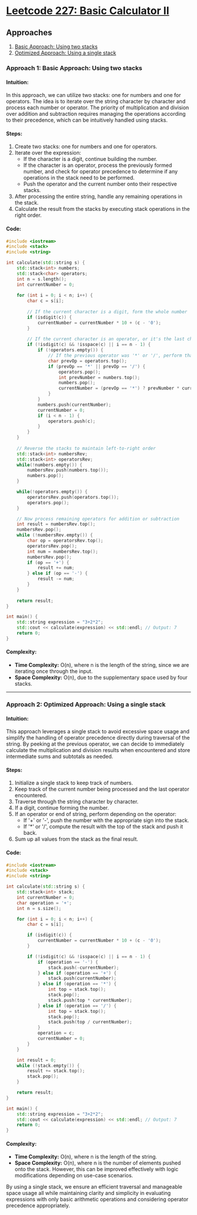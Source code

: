 # [Leetcode 227: Basic Calculator II](https://leetcode.com/problems/basic-calculator-ii/)

## Approaches

1. [Basic Approach: Using two stacks](#approach-1-basic-approach-using-two-stacks)
2. [Optimized Approach: Using a single stack](#approach-2-optimized-approach-using-a-single-stack)

### Approach 1: Basic Approach: Using two stacks

#### Intuition:
In this approach, we can utilize two stacks: one for numbers and one for operators. The idea is to iterate over the string character by character and process each number or operator. The priority of multiplication and division over addition and subtraction requires managing the operations according to their precedence, which can be intuitively handled using stacks.

#### Steps:
1. Create two stacks: one for numbers and one for operators.
2. Iterate over the expression:
   - If the character is a digit, continue building the number.
   - If the character is an operator, process the previously formed number, and check for operator precedence to determine if any operations in the stack need to be performed.
   - Push the operator and the current number onto their respective stacks.
3. After processing the entire string, handle any remaining operations in the stack.
4. Calculate the result from the stacks by executing stack operations in the right order.

#### Code:

```cpp
#include <iostream>
#include <stack>
#include <string>

int calculate(std::string s) {
    std::stack<int> numbers;
    std::stack<char> operators;
    int n = s.length();
    int currentNumber = 0;
    
    for (int i = 0; i < n; i++) {
        char c = s[i];
        
        // If the current character is a digit, form the whole number
        if (isdigit(c)) {
            currentNumber = currentNumber * 10 + (c - '0');
        }
        
        // If the current character is an operator, or it's the last character
        if (!isdigit(c) && !isspace(c) || i == n - 1) {
            if (!operators.empty()) {
                // If the previous operator was '*' or '/', perform that operation
                char prevOp = operators.top();
                if (prevOp == '*' || prevOp == '/') {
                    operators.pop();
                    int prevNumber = numbers.top();
                    numbers.pop();
                    currentNumber = (prevOp == '*') ? prevNumber * currentNumber : prevNumber / currentNumber;
                }
            }
            numbers.push(currentNumber);
            currentNumber = 0;
            if (i < n - 1) {
                operators.push(c);
            }
        }
    }
    
    // Reverse the stacks to maintain left-to-right order
    std::stack<int> numbersRev;
    std::stack<int> operatorsRev;
    while(!numbers.empty()) {
        numbersRev.push(numbers.top());
        numbers.pop();
    }

    while(!operators.empty()) {
        operatorsRev.push(operators.top());
        operators.pop();
    }

    // Now process remaining operators for addition or subtraction
    int result = numbersRev.top();
    numbersRev.pop();
    while (!numbersRev.empty()) {
        char op = operatorsRev.top();
        operatorsRev.pop();
        int num = numbersRev.top();
        numbersRev.pop();
        if (op == '+') {
            result += num;
        } else if (op == '-') {
            result -= num;
        }
    }
    
    return result;
}

int main() {
    std::string expression = "3+2*2";
    std::cout << calculate(expression) << std::endl; // Output: 7
    return 0;
}
```

#### Complexity:
- **Time Complexity:** O(n), where n is the length of the string, since we are iterating once through the input.
- **Space Complexity:** O(n), due to the supplementary space used by four stacks.

---

### Approach 2: Optimized Approach: Using a single stack

#### Intuition:
This approach leverages a single stack to avoid excessive space usage and simplify the handling of operator precedence directly during traversal of the string. By peeking at the previous operator, we can decide to immediately calculate the multiplication and division results when encountered and store intermediate sums and subtotals as needed.

#### Steps:
1. Initialize a single stack to keep track of numbers.
2. Keep track of the current number being processed and the last operator encountered.
3. Traverse through the string character by character.
4. If a digit, continue forming the number.
5. If an operator or end of string, perform depending on the operator:
   - If '+' or '-', push the number with the appropriate sign into the stack.
   - If '*' or '/', compute the result with the top of the stack and push it back.
6. Sum up all values from the stack as the final result.

#### Code:

```cpp
#include <iostream>
#include <stack>
#include <string>

int calculate(std::string s) {
    std::stack<int> stack;
    int currentNumber = 0;
    char operation = '+';
    int n = s.size();

    for (int i = 0; i < n; i++) {
        char c = s[i];

        if (isdigit(c)) {
            currentNumber = currentNumber * 10 + (c - '0');
        }

        if (!isdigit(c) && !isspace(c) || i == n - 1) {
            if (operation == '-') {
                stack.push(-currentNumber);
            } else if (operation == '+') {
                stack.push(currentNumber);
            } else if (operation == '*') {
                int top = stack.top();
                stack.pop();
                stack.push(top * currentNumber);
            } else if (operation == '/') {
                int top = stack.top();
                stack.pop();
                stack.push(top / currentNumber);
            }
            operation = c;
            currentNumber = 0;
        }
    }

    int result = 0;
    while (!stack.empty()) {
        result += stack.top();
        stack.pop();
    }

    return result;
}

int main() {
    std::string expression = "3+2*2";
    std::cout << calculate(expression) << std::endl; // Output: 7
    return 0;
}
```

#### Complexity:
- **Time Complexity:** O(n), where n is the length of the string.
- **Space Complexity:** O(n), where n is the number of elements pushed onto the stack. However, this can be improved effectively with logic modifications depending on use-case scenarios. 

By using a single stack, we ensure an efficient traversal and manageable space usage all while maintaining clarity and simplicity in evaluating expressions with only basic arithmetic operations and considering operator precedence appropriately.

